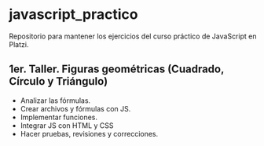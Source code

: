 # javascript_practico
Repositorio para mantener los ejercicios del curso práctico de JavaScript en Platzi.

## 1er. Taller. Figuras geométricas (Cuadrado, Círculo y Triángulo)
- Analizar las fórmulas. 
- Crear archivos y fórmulas con JS.
- Implementar funciones.
- Integrar JS con HTML y CSS
- Hacer pruebas, revisiones y correcciones.

